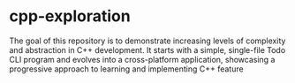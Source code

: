 # cpp-exploration

The goal of this repository is to demonstrate increasing levels of complexity and abstraction in C++ development. It starts with a simple, single-file Todo CLI program and evolves into a cross-platform application, showcasing a progressive approach to learning and implementing C++ feature
